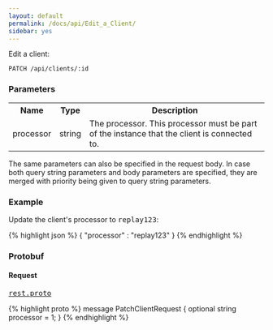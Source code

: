 ```yaml
---
layout: default
permalink: /docs/api/Edit_a_Client/
sidebar: yes
---
```


Edit a client:

    PATCH /api/clients/:id


### Parameters

<table class="inline">
  <tr>
    <th>Name</th>
    <th>Type</th>
    <th>Description</th>
  </tr>
  <tr>
    <td class="code">processor</td>
    <td class="code">string</td>
    <td>The processor. This processor must be part of the instance that the client is connected to.</td>
  </tr>
</table>

The same parameters can also be specified in the request body. In case both query string parameters and body parameters are specified, they are merged with priority being given to query string parameters.

### Example

Update the client's processor to <tt>replay123</tt>:

{% highlight json %}
{
  "processor" : "replay123"
}
{% endhighlight %}

### Protobuf

#### Request

<pre class="r header"><a href="/docs/api/rest.proto/">rest.proto</a></pre>
{% highlight proto %}
message PatchClientRequest {
  optional string processor = 1;
}
{% endhighlight %}
